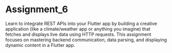 # Assignment_6
Learn to integrate REST APIs into your Flutter app by building a creative application (like a climate/weather app or anything you imagine) that fetches and displays live data using HTTP requests. This assignment focuses on mastering backend communication, data parsing, and displaying dynamic content in a Flutter app.
